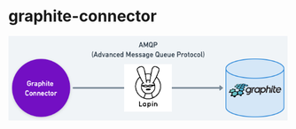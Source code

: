 # graphite-connector

<div align="left">
  <img width="1080" src="./docs/images/diagram.png" />
</div>
